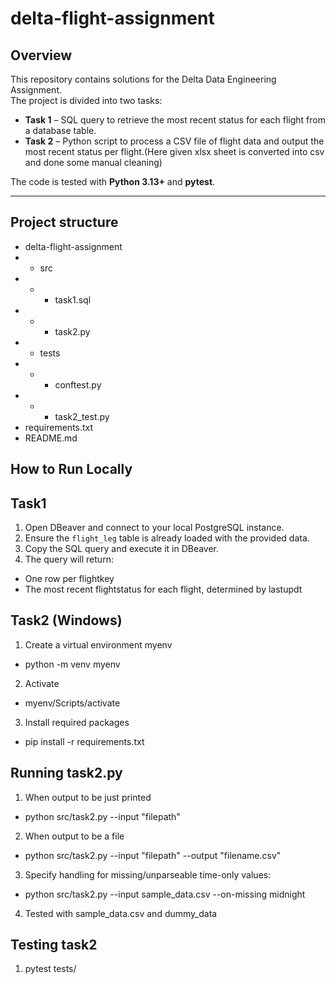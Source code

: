 # delta-flight-assignment


## Overview
This repository contains solutions for the Delta Data Engineering Assignment.  
The project is divided into two tasks:

- **Task 1** – SQL query to retrieve the most recent status for each flight from a database table.
- **Task 2** – Python script to process a CSV file of flight data and output the most recent status per flight.(Here given xlsx sheet is converted into csv and done some manual cleaning)

The code is tested with **Python 3.13+** and **pytest**.

---
## Project structure
- delta-flight-assignment
-  - src
- - - task1.sql
- - - task2.py
- - tests
- - - conftest.py 
- - - task2_test.py 
- requirements.txt
- README.md

## How to Run Locally
## Task1
1. Open DBeaver and connect to your local PostgreSQL instance.
2. Ensure the `flight_leg` table is already loaded with the provided data. 
3. Copy the SQL query and execute it in DBeaver.
4. The query will return:
- One row per flightkey
- The most recent flightstatus for each flight, determined by lastupdt

## Task2 (Windows)
1. Create a virtual environment myenv
- python -m venv myenv
2. Activate 
- myenv/Scripts/activate
3. Install required packages
- pip install -r requirements.txt

## Running task2.py
1. When output to be just printed
- python src/task2.py --input "filepath"
2. When output to be a file
- python src/task2.py --input "filepath" --output "filename.csv"
3. Specify handling for missing/unparseable time-only values: 
- python src/task2.py --input sample_data.csv --on-missing midnight
4. Tested with sample_data.csv and dummy_data

## Testing task2
1. pytest tests/


